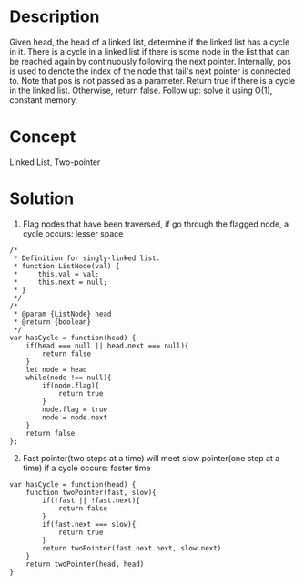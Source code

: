 # Description
Given head, the head of a linked list, determine if the linked list has a cycle in it. There is a cycle in a linked list if there is some node in the list that can be reached again by continuously following the next pointer. Internally, pos is used to denote the index of the node that tail's next pointer is connected to. Note that pos is not passed as a parameter. Return true if there is a cycle in the linked list. Otherwise, return false. Follow up: solve it using O(1), constant memory.
# Concept
Linked List, Two-pointer
# Solution
1. Flag nodes that have been traversed, if go through the flagged node, a cycle occurs: lesser space
```
/*
 * Definition for singly-linked list.
 * function ListNode(val) {
 *     this.val = val;
 *     this.next = null;
 * }
 */
/*
 * @param {ListNode} head
 * @return {boolean}
 */
var hasCycle = function(head) {
    if(head === null || head.next === null){
        return false
    }
    let node = head
    while(node !== null){
        if(node.flag){
            return true
        }    
        node.flag = true
        node = node.next
    }
    return false
};
```
2. Fast pointer(two steps at a time) will meet slow pointer(one step at a time) if a cycle occurs: faster time
```
var hasCycle = function(head) {
    function twoPointer(fast, slow){
        if(!fast || !fast.next){
            return false
        }
        if(fast.next === slow){
            return true
        }
        return twoPointer(fast.next.next, slow.next)
    }
    return twoPointer(head, head)
}
```

